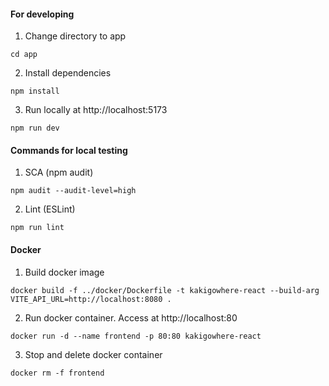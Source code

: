 #### For developing
1. Change directory to app
```
cd app
```

2. Install dependencies
```
npm install
```

3. Run locally at http://localhost:5173
```
npm run dev
```

#### Commands for local testing
1. SCA (npm audit)
```
npm audit --audit-level=high
```

2. Lint (ESLint)
```
npm run lint
```

#### Docker
1. Build docker image
```
docker build -f ../docker/Dockerfile -t kakigowhere-react --build-arg VITE_API_URL=http://localhost:8080 .
```

2. Run docker container. Access at http://localhost:80
```
docker run -d --name frontend -p 80:80 kakigowhere-react
```

3. Stop and delete docker container
```
docker rm -f frontend
```